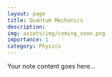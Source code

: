 ```yaml
---  
layout: page  
title: Quantum Mechanics
description:   
img: assets/img/coming_soon.png
importance: 1  
category: Physics  
---  
```

  
Your note content goes here...

